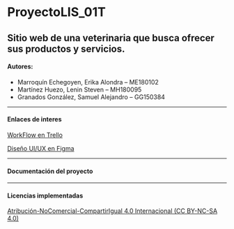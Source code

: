 # ProyectoLIS_01T
Sitio web de una veterinaria que busca ofrecer sus productos y servicios.
------------
#### Autores:
- Marroquín Echegoyen, Erika Alondra – ME180102
- Martínez Huezo, Lenin Steven – MH180095
- Granados González, Samuel Alejandro – GG150384
------------
#### Enlaces de interes

[WorkFlow en Trello](https://trello.com/b/fI9FvrOR/proyecto-lis-01t)

[Diseño UI/UX en Figma](https://www.figma.com/file/pyrfeaGnNi8buLMdFFX32I/Mock-Ups?node-id=0%3A1)

------------

#### Documentación del proyecto

------------
#### Licencias implementadas
[Atribución-NoComercial-CompartirIgual 4.0 Internacional (CC BY-NC-SA 4.0) ](http://creativecommons.org/licenses/by-nc/4.0/deed.es "Atribución-NoComercial-CompartirIgual 4.0 Internacional (CC BY-NC-SA 4.0) ")
